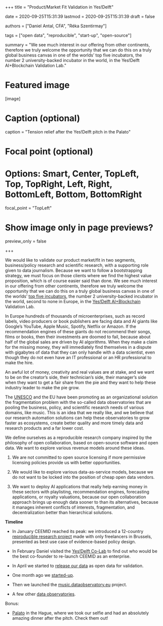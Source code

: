 +++
title = "Product/Market Fit Validation in Yes!Delft"

date = 2020-09-25T15:31:39
lastmod = 2020-09-25T15:31:39
draft = false

authors = ["Daniel Antal, CFA", "Réka Szentirmay"]

tags = ["open data", "reproducible", "start-up", "open-source"]

summary = "We see much interest in our offering from other continents, therefore we truly welcome the opportunity that we can do this on a truly global business canvas in one of the worlds’ top five incubators, the number 2 university-backed incubator in the world, in the Yes!Delft AI+Blockchain Validation Lab."

# Featured image
[image]
  # Caption (optional)
  caption = "Tension relief after the Yes!Delft pitch in the Palato"

  # Focal point (optional)
  # Options: Smart, Center, TopLeft, Top, TopRight, Left, Right, BottomLeft, Bottom, BottomRight
  focal_point = "TopLeft"

  # Show image only in page previews?
  preview_only = false

+++

We would like to validate our product market/fit in two segments, business/policy research and scientific research, with a supporting role given to data journalism. Because we want to follow a bootstrapping strategy, we must focus on those clients where we find the highest value proposition, which is of course easier said than done.  We see much interest in our offering from other continents, therefore we truly welcome the opportunity that we can do this on a truly global business canvas in one of the worlds’ [top five incubators](https://www.yesdelft.com/news/yesdelft-among-the-top-5-business-incubators-in-the-world/), the number 2 university-backed incubator in the world, second to none in Europe, in the [Yes!Delft AI+Blockchain](https://www.yesdelft.com/focus-areas/artificial-intelligence/) Validation Lab.

In Europe hundreds of thousands of microenterprises, such as record labels, video producers or book publishers are facing data and AI giants like Google’s YouTube, Apple Music, Spotify, Netflix or Amazon. If the recommendation engines of these giants do not recommend their songs, films or books, then their investments are doomed to fail, because about half of the global sales are driven by AI algorithms. When they make a claim for the missing money, they will immediately find themselves in a dispute with gigabytes of data that they can only handle with a data scientist, even though they do not even have an IT professional or an HR professional to make the hire.

An awful lot of money, creativity and real values are at stake, and we want to be on the creator’s side, their technician’s side, their manager’s side when they want to get a fair share from the pie and they want to help these industry leader to make the pie grow. 

The [UNESCO](http://www.unesco.org/new/en/culture/themes/creativity/arts-education/research-cooperation/observatories/) and the EU have been promoting as an organizational solution the fragmentation problem with the so-called data observatories that are pooling the business, policy, and scientific research needs of various domains, like music. This is an idea that we really like, and we believe that our research automation solutions can help these observatories to grow faster as ecosystems, create better quality and more timely data and research products and a far lower cost.

We define ourselves as a reproducible research company inspired by the philosophy of open collaboration, based on open-source software and open data. We want to explore various revenue models around these ideas.

1. We are not committed to open source licensing if more permissive licensing policies provide us with better opportunities. 

2. We would like to explore various data-as-service models, because we do not want to be locked into the position of cheap open data vendors.

3. We want to deploy AI applications that really help earning money in these sectors with playlisting, recommendation engines, forecasting applications, or royalty valuations, because our open collaboration approach brings up enough data sooner to than its alternatives, because it manages inherent conflicts of interests, fragmentation, and decentralization better than hierarchical solutions.


**Timeline**

* In January CEEMID reached its peak: we introduced a 12-country [reproducible research project](https://dataobservatory.eu/post/2020-01-30-ceereport/) made with only freelancers in Brussels, presented as best use case of evidence-based policy design.

* In February Daniel visited the [Yes!Delft Co-Lab](https://dataobservatory.eu/post/yes-delft-co-lab/) to find out who would be the best co-founder to re-launch CEEMID as an enterprise.

* In April we started to [release our data](https://dataobservatory.eu/post/2020-04-16-regional-opendata-release/) as open data for validation.

* One month ago we [started-up](https://dataobservatory.eu/post/2020-08-24-start-up/).

* Then we launched the [music.dataobservatory.eu](https://music.dataobservatory.eu/) project.

* A few other [data observatories](https://music.dataobservatory.eu/annex.html#other-observatories).

Bonus:

* [Palato](https://www.palato.nl/) in the Hague, where we took our selfie and had an absolutely amazing dinner after the pitch. Check them out!
